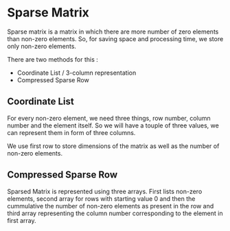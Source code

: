 # Sparse Matrix

Sparse matrix is a matrix in which there are more number of zero elements than non-zero elements. So, for saving space and processing time, we store only non-zero elements.

There are two methods for this :
* Coordinate List / 3-column representation
* Compressed Sparse Row

## Coordinate List

For every non-zero element, we need three things, row number, column number and the element itself. So we will have a touple of three values, we can represent them in form of three columns.

We use first row to store dimensions of the matrix as well as the number of non-zero elements.

## Compressed Sparse Row

Sparsed Matrix is represented using three arrays. First lists non-zero elements, second array for rows with starting value 0 and then the cummulative the number of non-zero elements as present in the row and third array representing the column number corresponding to the element in first array.
